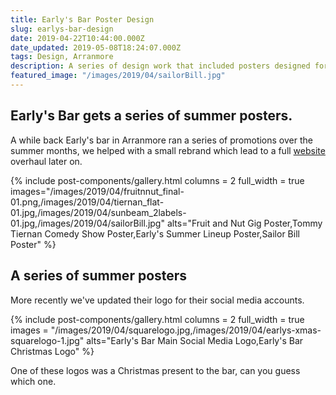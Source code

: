 ```yaml
---
title: Early's Bar Poster Design
slug: earlys-bar-design
date: 2019-04-22T10:44:00.000Z
date_updated: 2019-05-08T18:24:07.000Z
tags: Design, Arranmore
description: A series of design work that included posters designed for summer promotions for Early's bar.
featured_image: "/images/2019/04/sailorBill.jpg"
---
```


## Early's Bar gets a series of summer posters.

A while back Early's bar in Arranmore ran a series of promotions over the summer months, we helped with a small rebrand which lead to a full [website](https://earlysbar.com) overhaul later on.

{% include post-components/gallery.html
	columns = 2
	full_width = true
	images="/images/2019/04/fruitnnut_final-01.png,/images/2019/04/tiernan_flat-01.jpg,/images/2019/04/sunbeam_2labels-01.jpg,/images/2019/04/sailorBill.jpg"
	alts="Fruit and Nut Gig Poster,Tommy Tiernan Comedy Show Poster,Early's Summer Lineup Poster,Sailor Bill Poster"
%}

## A series of summer posters
More recently we've updated their logo for their social media accounts.

{% include post-components/gallery.html
	columns = 2
	full_width = true
	images = "/images/2019/04/squarelogo.jpg,/images/2019/04/earlys-xmas-squarelogo-1.jpg"
	alts="Early's Bar Main Social Media Logo,Early's Bar Christmas Logo"
%}

One of these logos was a Christmas present to the bar, can you guess which one.
